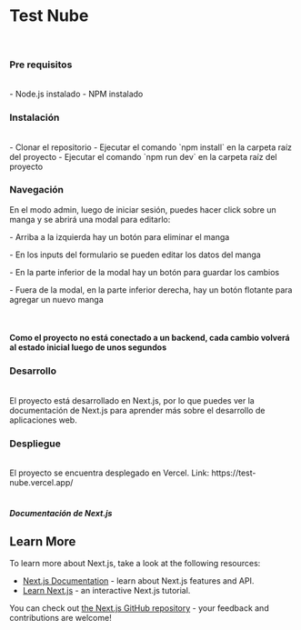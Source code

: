 <h1>Test Nube</h1>

<br/>
<h3>Pre requisitos</h3>
<br/>
- Node.js instalado
- NPM instalado
<br/>
<h3>Instalación</h3>
<br/>
- Clonar el repositorio
- Ejecutar el comando `npm install` en la carpeta raíz del proyecto
- Ejecutar el comando `npm run dev` en la carpeta raíz del proyecto
<br/>
<h3>Navegación</h3>
<p>En el modo admin, luego de iniciar sesión, puedes hacer click sobre un manga y se abrirá una modal para editarlo:</p>
<p>- Arriba a la izquierda hay un botón para eliminar el manga</p>
<p>- En los inputs del formulario se pueden editar los datos del manga</p>
<p>- En la parte inferior de la modal hay un botón para guardar los cambios</p>
<p>- Fuera de la modal, en la parte inferior derecha, hay un botón flotante para agregar un nuevo manga</p>
<br/>
<h4>Como el proyecto no está conectado a un backend, cada cambio volverá al estado inicial luego de unos segundos</h4>

<h3>Desarrollo</h3>
<br/>
El proyecto está desarrollado en Next.js, por lo que puedes ver la documentación de Next.js para aprender más sobre el desarrollo de aplicaciones web.
<br/>
<h3>Despliegue</h3>
<br/>
El proyecto se encuentra desplegado en Vercel.
Link: https://test-nube.vercel.app/

<br/>
<br/>


<h5>Documentación de Next.js</h5>

## Learn More

To learn more about Next.js, take a look at the following resources:

- [Next.js Documentation](https://nextjs.org/docs) - learn about Next.js features and API.
- [Learn Next.js](https://nextjs.org/learn) - an interactive Next.js tutorial.

You can check out [the Next.js GitHub repository](https://github.com/vercel/next.js) - your feedback and contributions are welcome!

